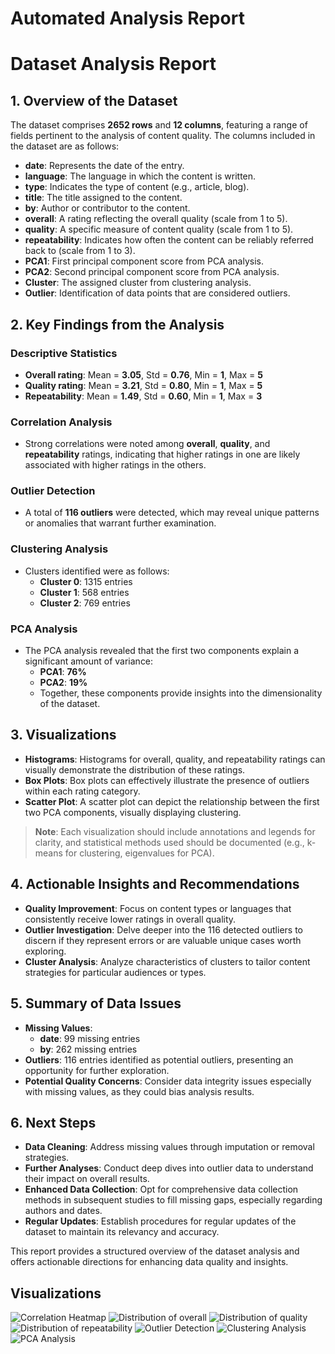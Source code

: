 # Automated Analysis Report

# Dataset Analysis Report

## 1. Overview of the Dataset

The dataset comprises **2652 rows** and **12 columns**, featuring a range of fields pertinent to the analysis of content quality. The columns included in the dataset are as follows:

- **date**: Represents the date of the entry.
- **language**: The language in which the content is written.
- **type**: Indicates the type of content (e.g., article, blog).
- **title**: The title assigned to the content.
- **by**: Author or contributor to the content.
- **overall**: A rating reflecting the overall quality (scale from 1 to 5).
- **quality**: A specific measure of content quality (scale from 1 to 5).
- **repeatability**: Indicates how often the content can be reliably referred back to (scale from 1 to 3).
- **PCA1**: First principal component score from PCA analysis.
- **PCA2**: Second principal component score from PCA analysis.
- **Cluster**: The assigned cluster from clustering analysis.
- **Outlier**: Identification of data points that are considered outliers.

## 2. Key Findings from the Analysis

### Descriptive Statistics
- **Overall rating**: Mean = **3.05**, Std = **0.76**, Min = **1**, Max = **5**
- **Quality rating**: Mean = **3.21**, Std = **0.80**, Min = **1**, Max = **5**
- **Repeatability**: Mean = **1.49**, Std = **0.60**, Min = **1**, Max = **3**

### Correlation Analysis
- Strong correlations were noted among **overall**, **quality**, and **repeatability** ratings, indicating that higher ratings in one are likely associated with higher ratings in the others.

### Outlier Detection
- A total of **116 outliers** were detected, which may reveal unique patterns or anomalies that warrant further examination.

### Clustering Analysis
- Clusters identified were as follows:
  - **Cluster 0**: 1315 entries
  - **Cluster 1**: 568 entries
  - **Cluster 2**: 769 entries

### PCA Analysis
- The PCA analysis revealed that the first two components explain a significant amount of variance:
  - **PCA1**: **76%**
  - **PCA2**: **19%**
  - Together, these components provide insights into the dimensionality of the dataset.

## 3. Visualizations

- **Histograms**: Histograms for overall, quality, and repeatability ratings can visually demonstrate the distribution of these ratings.
- **Box Plots**: Box plots can effectively illustrate the presence of outliers within each rating category.
- **Scatter Plot**: A scatter plot can depict the relationship between the first two PCA components, visually displaying clustering.

> **Note**: Each visualization should include annotations and legends for clarity, and statistical methods used should be documented (e.g., k-means for clustering, eigenvalues for PCA).

## 4. Actionable Insights and Recommendations

- **Quality Improvement**: Focus on content types or languages that consistently receive lower ratings in overall quality.
- **Outlier Investigation**: Delve deeper into the 116 detected outliers to discern if they represent errors or are valuable unique cases worth exploring.
- **Cluster Analysis**: Analyze characteristics of clusters to tailor content strategies for particular audiences or types.

## 5. Summary of Data Issues

- **Missing Values**:
  - **date**: 99 missing entries
  - **by**: 262 missing entries
- **Outliers**: 116 entries identified as potential outliers, presenting an opportunity for further exploration.
- **Potential Quality Concerns**: Consider data integrity issues especially with missing values, as they could bias analysis results.

## 6. Next Steps

- **Data Cleaning**: Address missing values through imputation or removal strategies.
- **Further Analyses**: Conduct deep dives into outlier data to understand their impact on overall results.
- **Enhanced Data Collection**: Opt for comprehensive data collection methods in subsequent studies to fill missing gaps, especially regarding authors and dates.
- **Regular Updates**: Establish procedures for regular updates of the dataset to maintain its relevancy and accuracy.

This report provides a structured overview of the dataset analysis and offers actionable directions for enhancing data quality and insights.

## Visualizations
![Correlation Heatmap](correlation_heatmap.png)
![Distribution of overall](distribution_overall.png)
![Distribution of quality](distribution_quality.png)
![Distribution of repeatability](distribution_repeatability.png)
![Outlier Detection](outlier_detection.png)
![Clustering Analysis](clustering_analysis.png)
![PCA Analysis](pca_analysis.png)
